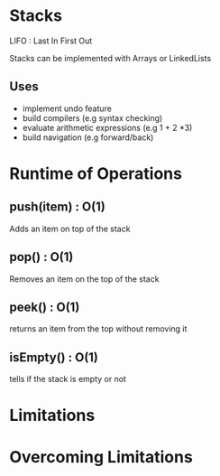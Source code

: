 # Stacks

LIFO : Last In First Out

Stacks can be implemented with Arrays or LinkedLists

## Uses

- implement undo feature
- build compilers (e.g syntax checking)
- evaluate arithmetic expressions (e.g 1 + 2 \*3)
- build navigation (e.g forward/back)

# Runtime of Operations

## push(item) : O(1)

Adds an item on top of the stack

## pop() : O(1)

Removes an item on the top of the stack

## peek() : O(1)

returns an item from the top without removing it

## isEmpty() : O(1)

tells if the stack is empty or not

# Limitations

# Overcoming Limitations
